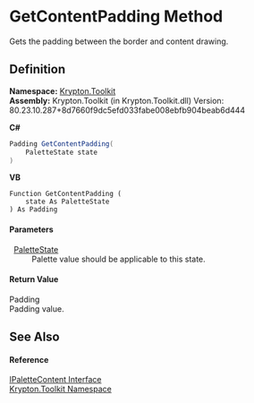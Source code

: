 # GetContentPadding Method


Gets the padding between the border and content drawing.



## Definition
**Namespace:** <a href="79d2eac2-21f4-54ff-7552-b20c33c30600.md">Krypton.Toolkit</a>  
**Assembly:** Krypton.Toolkit (in Krypton.Toolkit.dll) Version: 80.23.10.287+8d7660f9dc5efd033fabe008ebfb904beab6d444

**C#**
``` C#
Padding GetContentPadding(
	PaletteState state
)
```
**VB**
``` VB
Function GetContentPadding ( 
	state As PaletteState
) As Padding
```



#### Parameters
<dl><dt>  <a href="93e626cd-00cf-240e-06c6-ab4d47e982ba.md">PaletteState</a></dt><dd>Palette value should be applicable to this state.</dd></dl>

#### Return Value
Padding  
Padding value.

## See Also


#### Reference
<a href="f2a5541d-c7c1-2c4b-162d-a4616ecccc95.md">IPaletteContent Interface</a>  
<a href="79d2eac2-21f4-54ff-7552-b20c33c30600.md">Krypton.Toolkit Namespace</a>  
